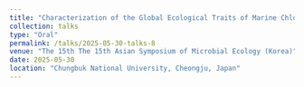 ```yaml
---
title: "Characterization of the Global Ecological Traits of Marine Chloroflexi Using Metagenomic Big Data"
collection: talks
type: "Oral"
permalink: /talks/2025-05-30-talks-8
venue: "The 15th The 15th Asian Symposium of Microbial Ecology (Korea)"
date: 2025-05-30
location: "Chungbuk National University, Cheongju, Japan"
---
```

